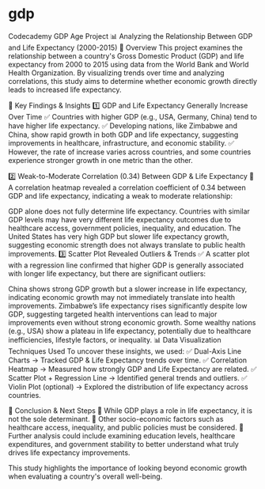 # gdp
Codecademy GDP Age Project
📊 Analyzing the Relationship Between GDP and Life Expectancy (2000-2015)
🔹 Overview
This project examines the relationship between a country's Gross Domestic Product (GDP) and life expectancy from 2000 to 2015 using data from the World Bank and World Health Organization. By visualizing trends over time and analyzing correlations, this study aims to determine whether economic growth directly leads to increased life expectancy.

📌 Key Findings & Insights
1️⃣ GDP and Life Expectancy Generally Increase Over Time
✅ Countries with higher GDP (e.g., USA, Germany, China) tend to have higher life expectancy.
✅ Developing nations, like Zimbabwe and China, show rapid growth in both GDP and life expectancy, suggesting improvements in healthcare, infrastructure, and economic stability.
✅ However, the rate of increase varies across countries, and some countries experience stronger growth in one metric than the other.

2️⃣ Weak-to-Moderate Correlation (0.34) Between GDP & Life Expectancy
🔹 A correlation heatmap revealed a correlation coefficient of 0.34 between GDP and life expectancy, indicating a weak to moderate relationship:

GDP alone does not fully determine life expectancy.
Countries with similar GDP levels may have very different life expectancy outcomes due to healthcare access, government policies, inequality, and education.
The United States has very high GDP but slower life expectancy growth, suggesting economic strength does not always translate to public health improvements.
3️⃣ Scatter Plot Revealed Outliers & Trends
✅ A scatter plot with a regression line confirmed that higher GDP is generally associated with longer life expectancy, but there are significant outliers:

China shows strong GDP growth but a slower increase in life expectancy, indicating economic growth may not immediately translate into health improvements.
Zimbabwe’s life expectancy rises significantly despite low GDP, suggesting targeted health interventions can lead to major improvements even without strong economic growth.
Some wealthy nations (e.g., USA) show a plateau in life expectancy, potentially due to healthcare inefficiencies, lifestyle factors, or inequality.
📊 Data Visualization Techniques Used
To uncover these insights, we used:
✅ Dual-Axis Line Charts → Tracked GDP & Life Expectancy trends over time.
✅ Correlation Heatmap → Measured how strongly GDP and Life Expectancy are related.
✅ Scatter Plot + Regression Line → Identified general trends and outliers.
✅ Violin Plot (optional) → Explored the distribution of life expectancy across countries.

🚀 Conclusion & Next Steps
📌 While GDP plays a role in life expectancy, it is not the sole determinant.
📌 Other socio-economic factors such as healthcare access, inequality, and public policies must be considered.
📌 Further analysis could include examining education levels, healthcare expenditures, and government stability to better understand what truly drives life expectancy improvements.

This study highlights the importance of looking beyond economic growth when evaluating a country's overall well-being.
